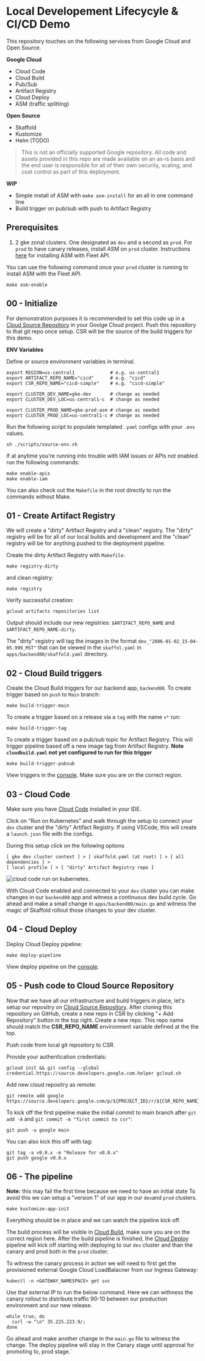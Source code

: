 # Local Developement Lifecycyle & CI/CD Demo

This repository touches on the following services from Google Cloud and Open
Source.

**Google Cloud**
- Cloud Code
- Cloud Build
- Pub/Sub
- Artifact Registry
- Cloud Deploy
- ASM (traffic splitting)

**Open Source**
- Skaffold
- Kustomize
- Helm (TODO)

>This is not an officially supported Google repository.  All code and assets
>provided in this repo are made available on an as-is basis and the end user is
>responsible for all of their own security, scaling, and cost control as part of
>this deployment.

**WIP**
* Simple install of ASM with `make asm-install` for an all in one command line
* Build trigger on pub/sub with push to Artifact Registry

## Prerequisites

1. 2 gke zonal clusters. One designated as `dev` and a second as `prod`. For `prod` to
have canary releases, install ASM on `prod` cluster. Instructions [here](https://cloud.google.com/service-mesh/docs/managed/provision-managed-anthos-service-mesh) for installing ASM with Fleet API.

You can use the following command once your `prod` cluster is running to install
ASM with the Fleet API.

```
make asm-enable
```

## 00 - Initialize

For demonstration purposes it is recommended to set this code up in a
[Cloud Source Repository](https://source.cloud.google.com/) in your Goolge Cloud
project. Push this repository to that git repo once setup. CSR will be the
source of the build triggers for this demo.

**ENV Variables**

Define or source environment variables in terminal.

```
export REGION=us-central1             # e.g. us-central1
export ARTIFACT_REPO_NAME="cicd"      # e.g. "cicd"
export CSR_REPO_NAME="cicd-simple"    # e.g. "cicd-simple"

export CLUSTER_DEV_NAME=gke-dev       # change as needed
export CLUSTER_DEV_LOC=us-central1-c  # change as needed

export CLUSTER_PROD_NAME=gke-prod-asm # change as needed
export CLUSTER_PROD_LOC=us-central1-c # change as needed
```

Run the following script to populate templated `.yaml` configs with your `.env`
values.

```
sh ./scripts/source-env.sh
```

If at anytime you're running into trouble with IAM issues or APIs not enabled
run the following commands:

```
make enable-apis
make enable-iam
```

You can also check out the `Makefile` in the root directly to run the commands
without Make.

## 01 - Create Artifact Registry

We will create a "dirty" Artifact Registry and a "clean" registry. The "dirty"
registry will be for all of our local builds and development and the "clean"
registry will be for anything pushed to the deployment pipeline.

Create the dirty Artifact Registry with `Makefile`:

```
make registry-dirty
```

and clean registry:

```
make registry
```

Verify successful creation:

```
gcloud artifacts repositories list
```

Output should include our new registries: `$ARTIFACT_REPO_NAME` and
`$ARTIFACT_REPO_NAME-dirty`.

The "dirty" registry will tag the images in the format
`dev_"2006-01-02_15-04-05.999_MST"` that can be viewed in the `skaffol.yaml` in
`apps/backend00/skaffold.yaml` directory.

## 02 - Cloud Build triggers

Create the Cloud Build triggers for our backend app, `backend00`. To create
trigger based on `push` to `Main` branch:

```
make build-trigger-main
```

To create a trigger based on a release via a `tag` with the name `v*` run:

```
make build-trigger-tag
```

To create a trigger based on a pub/sub topic for Artifact Registry. This will
trigger pipeline based off a new image tag from Artifact Registry. **Note
`cloudbuild.yaml` not yet configured to run for this trigger**

```
make build-trigger-pubsub
```

View triggers in the [console](https://console.cloud.google.com/cloud-build/triggers;region=us-central1). Make sure you are on the correct region.

## 03 - Cloud Code

Make sure you have [Cloud Code](https://cloud.google.com/code/docs/vscode/install)
installed in your IDE.

Click on "Run on Kubernetes" and walk through the setup to connect your `dev`
cluster and the "dirty" Artifact Registry. If using VSCode, this will create a
`launch.json` file with the configs.

During this setup click on the following options

```
[ gke dev cluster context ] > [ skaffold.yaml (at root) ] > [ all dependencies ] >
[ local profile ] > [ "dirty" Artifact Registry repo ]
```

![cloud code run on kubernetes](./docs/assets/cloud_code_start.png).

With Cloud Code enabled and connected to your `dev` cluster you can make changes
in our `backend00` app and witness a continuous dev build cycle. Go ahead and
make a small change in `apps/backend00/main.go` and witness the magic of
Skaffold rollout those changes to your dev cluster.

## 04 - Cloud Deploy

Deploy Cloud Deploy pipeline:

```
make deploy-pipeline
```

View deploy pipeline on the [console](https://console.cloud.google.com/deploy/delivery-pipelines).

## 05 - Push code to Cloud Source Repository

Now that we have all our infrastructure and build triggers in place, let's setup
our repositry on [Cloud Source Repository](https://source.cloud.google.com/repos).
After cloning this repository on GitHub, create a new repo in CSR by clicking
"+ Add Repository" button in the top right. Create a new repo. This repo name
should match the **CSR_REPO_NAME** environment variable defined at the the top.

Push code from local git repository to CSR.

Provide your authentication credentials:

```
gcloud init && git config --global credential.https://source.developers.google.com.helper gcloud.sh
```

Add new cloud repositry as remote:

```
git remote add google https://source.developers.google.com/p/${PROJECT_ID}/r/${CSR_REPO_NAME}
```

To kick off the first pipeline make the initial commit to main branch after
`git add -A` and `git commit -m "first commit to csr"`:

```
git push -u google main
```

You can also kick this off with tag:

```
git tag -a v0.0.x -m "Release for v0.0.x"
git push google v0.0.x
```

## 06 - The pipeline

**Note:** this may fail the first time because we need to have an initial state
To avoid this we can setup a "version 1" of our app in our `dev`and `prod`
clusters.

```
make kustomize-app-init
```

Everything should be in place and we can watch the pipeline kick off.

The build process will be visible in [Cloud Build](https://console.cloud.google.com/cloud-build/triggers), make sure you are on the correct region here. After the
build pipeline is finished, the [Cloud Deploy](https://console.cloud.google.com/deploy/delivery-pipelines/) pipeline will kick off starting with deploying to our `dev`
cluster and than the canary and prod both in the `prod` cluster.

To witness the canary process in action we will need to first get the provisioned
external Google Cloud LoadBalacner from our Ingress Gateway:

```
kubectl -n <GATEWAY_NAMESPACE> get svc
```

Use that external IP to run the below command. Here we can withness the canary
rollout to distribute traffic 90-10 between our production environment and our
new release.

```
while true; do
  curl -w "\n" 35.225.223.9/;
done
```

Go ahead and make another change in the `main.go` file to witness the change. The
deploy pipeline will stay in the Canary stage until approval for promoting to,
prod stage.`
